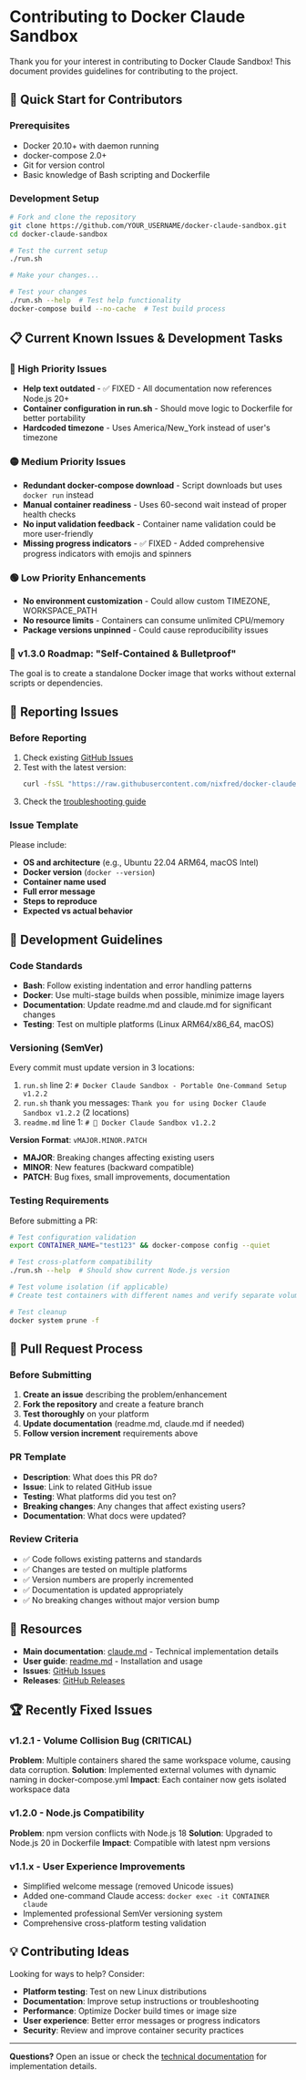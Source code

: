 # Contributing to Docker Claude Sandbox

Thank you for your interest in contributing to Docker Claude Sandbox! This document provides guidelines for contributing to the project.

## 🚀 Quick Start for Contributors

### Prerequisites
- Docker 20.10+ with daemon running
- docker-compose 2.0+
- Git for version control
- Basic knowledge of Bash scripting and Dockerfile

### Development Setup
```bash
# Fork and clone the repository
git clone https://github.com/YOUR_USERNAME/docker-claude-sandbox.git
cd docker-claude-sandbox

# Test the current setup
./run.sh

# Make your changes...

# Test your changes
./run.sh --help  # Test help functionality
docker-compose build --no-cache  # Test build process
```

## 📋 Current Known Issues & Development Tasks

### 🔴 High Priority Issues
- **Help text outdated** - ✅ FIXED - All documentation now references Node.js 20+
- **Container configuration in run.sh** - Should move logic to Dockerfile for better portability
- **Hardcoded timezone** - Uses America/New_York instead of user's timezone

### 🟡 Medium Priority Issues  
- **Redundant docker-compose download** - Script downloads but uses `docker run` instead
- **Manual container readiness** - Uses 60-second wait instead of proper health checks
- **No input validation feedback** - Container name validation could be more user-friendly
- **Missing progress indicators** - ✅ FIXED - Added comprehensive progress indicators with emojis and spinners

### 🟢 Low Priority Enhancements
- **No environment customization** - Could allow custom TIMEZONE, WORKSPACE_PATH
- **No resource limits** - Containers can consume unlimited CPU/memory
- **Package versions unpinned** - Could cause reproducibility issues

### 🎯 v1.3.0 Roadmap: "Self-Contained & Bulletproof"
The goal is to create a standalone Docker image that works without external scripts or dependencies.

## 🐛 Reporting Issues

### Before Reporting
1. Check existing [GitHub Issues](https://github.com/nixfred/docker-claude-sandbox/issues)
2. Test with the latest version: 
   ```bash
   curl -fsSL "https://raw.githubusercontent.com/nixfred/docker-claude-sandbox/main/run.sh?v=$(date +%s)" | bash
   ```
3. Check the [troubleshooting guide](claude.md#troubleshooting-guide)

### Issue Template
Please include:
- **OS and architecture** (e.g., Ubuntu 22.04 ARM64, macOS Intel)
- **Docker version** (`docker --version`)
- **Container name used**
- **Full error message**
- **Steps to reproduce**
- **Expected vs actual behavior**

## 🔧 Development Guidelines

### Code Standards
- **Bash**: Follow existing indentation and error handling patterns
- **Docker**: Use multi-stage builds when possible, minimize image layers
- **Documentation**: Update readme.md and claude.md for significant changes
- **Testing**: Test on multiple platforms (Linux ARM64/x86_64, macOS)

### Versioning (SemVer)
Every commit must update version in 3 locations:
1. `run.sh` line 2: `# Docker Claude Sandbox - Portable One-Command Setup v1.2.2`
2. `run.sh` thank you messages: `Thank you for using Docker Claude Sandbox v1.2.2` (2 locations)
3. `readme.md` line 1: `# 🤖 Docker Claude Sandbox v1.2.2`

**Version Format**: `vMAJOR.MINOR.PATCH`
- **MAJOR**: Breaking changes affecting existing users
- **MINOR**: New features (backward compatible)  
- **PATCH**: Bug fixes, small improvements, documentation

### Testing Requirements
Before submitting a PR:
```bash
# Test configuration validation
export CONTAINER_NAME="test123" && docker-compose config --quiet

# Test cross-platform compatibility  
./run.sh --help  # Should show current Node.js version

# Test volume isolation (if applicable)
# Create test containers with different names and verify separate volumes

# Test cleanup
docker system prune -f
```

## 📝 Pull Request Process

### Before Submitting
1. **Create an issue** describing the problem/enhancement
2. **Fork the repository** and create a feature branch
3. **Test thoroughly** on your platform
4. **Update documentation** (readme.md, claude.md if needed)
5. **Follow version increment** requirements above

### PR Template
- **Description**: What does this PR do?
- **Issue**: Link to related GitHub issue
- **Testing**: What platforms did you test on?
- **Breaking changes**: Any changes that affect existing users?
- **Documentation**: What docs were updated?

### Review Criteria
- ✅ Code follows existing patterns and standards
- ✅ Changes are tested on multiple platforms
- ✅ Version numbers are properly incremented  
- ✅ Documentation is updated appropriately
- ✅ No breaking changes without major version bump

## 🔗 Resources

- **Main documentation**: [claude.md](claude.md) - Technical implementation details
- **User guide**: [readme.md](readme.md) - Installation and usage
- **Issues**: [GitHub Issues](https://github.com/nixfred/docker-claude-sandbox/issues)
- **Releases**: [GitHub Releases](https://github.com/nixfred/docker-claude-sandbox/releases)

## 🏆 Recently Fixed Issues

### v1.2.1 - Volume Collision Bug (CRITICAL)
**Problem**: Multiple containers shared the same workspace volume, causing data corruption.
**Solution**: Implemented external volumes with dynamic naming in docker-compose.yml
**Impact**: Each container now gets isolated workspace data

### v1.2.0 - Node.js Compatibility
**Problem**: npm version conflicts with Node.js 18
**Solution**: Upgraded to Node.js 20 in Dockerfile
**Impact**: Compatible with latest npm versions

### v1.1.x - User Experience Improvements
- Simplified welcome message (removed Unicode issues)
- Added one-command Claude access: `docker exec -it CONTAINER claude`
- Implemented professional SemVer versioning system
- Comprehensive cross-platform testing validation

## 💡 Contributing Ideas

Looking for ways to help? Consider:
- **Platform testing**: Test on new Linux distributions
- **Documentation**: Improve setup instructions or troubleshooting
- **Performance**: Optimize Docker build times or image size
- **User experience**: Better error messages or progress indicators
- **Security**: Review and improve container security practices

---

**Questions?** Open an issue or check the [technical documentation](claude.md) for implementation details.
